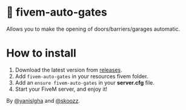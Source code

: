 # 🚀 fivem-auto-gates
Allows you to make the opening of doors/barriers/garages automatic.

# How to install
1. Download the latest version from [releases](https://github.com/skoozz/fivem-auto-gates/releases).
2. Add `fivem-auto-gates` in your resources fivem folder.
3. Add an `ensure fivem-auto-gates` in your **server.cfg** file.
4. Start your FiveM server, and enjoy it!

By [@yanislgha](https://github.com/yanislgha) and [@skoozz](https://github.com/skoozz).